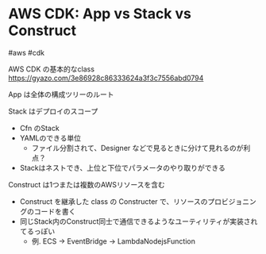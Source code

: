 # AWS CDK: App vs Stack vs Construct

#aws #cdk


AWS CDK の基本的なclass
https://gyazo.com/3e86928c86333624a3f3c7556abd0794

App は全体の構成ツリーのルート

Stack はデプロイのスコープ
- Cfn のStack
- YAMLのできる単位
  - ファイル分割されて、Designer などで見るときに分けて見れるのが利点？
- Stackはネストでき、上位と下位でパラメータのやり取りができる

Construct は1つまたは複数のAWSリソースを含む
- Construct を継承した class の Constructer で、リソースのプロビジョニングのコードを書く
- 同じStack内のConstruct同士で通信できるようなユーティリティが実装されてるっぽい
  - 例. ECS -> EventBridge -> LambdaNodejsFunction

